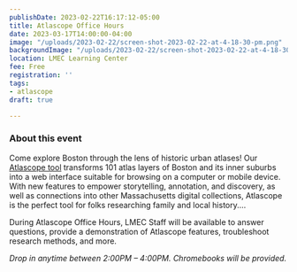 ```yaml
---
publishDate: 2023-02-22T16:17:12-05:00
title: Atlascope Office Hours
date: 2023-03-17T14:00:00-04:00
image: "/uploads/2023-02-22/screen-shot-2023-02-22-at-4-18-30-pm.png"
backgroundImage: "/uploads/2023-02-22/screen-shot-2023-02-22-at-4-18-30-pm.png"
location: LMEC Learning Center
fee: Free
registration: ''
tags:
- atlascope
draft: true

---
```

### About this event

Come explore Boston through the lens of historic urban atlases! Our [Atlascope tool](https://atlascope.leventhalmap.org/) transforms 101 atlas layers of Boston and its inner suburbs into a web interface suitable for browsing on a computer or mobile device. With new features to empower storytelling, annotation, and discovery, as well as connections into other Massachusetts digital collections, Atlascope is the perfect tool for folks researching family and local history.... 

During Atlascope Office Hours, LMEC Staff will be available to answer questions, provide a demonstration of Atlascope features, troubleshoot research methods, and more. 

_Drop in anytime between 2:00PM – 4:00PM. Chromebooks will be provided._ 